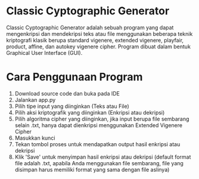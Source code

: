 # Classic Cyptographic Generator
Classic Cyptographic Generator adalah sebuah program yang dapat mengenkripsi dan mendekripsi teks atau file menggunakan beberapa teknik kriptografi klasik berupa standard vigenere, extended vigenere, playfair, product, affine, dan autokey vigenere cipher. Program dibuat dalam bentuk Graphical User Interface (GUI).

# Cara Penggunaan Program
1. Download source code dan buka pada IDE
2. Jalankan app.py
3. Pilih tipe input yang diinginkan (Teks atau File)
4. Pilih aksi kriptografik yang diinginkan (Enkripsi atau dekripsi)
5. Pilih algoritma cipher yang diinginkan, jika input berupa file sembarang selain .txt, hanya dapat dienkripsi menggunakan Extended Vigenere Cipher
6. Masukkan kunci
7. Tekan tombol proses untuk mendapatkan output hasil enkripsi atau dekripsi
8. Klik 'Save' untuk menyimpan hasil enkripsi atau dekripsi (default format file adalah .txt, apabila Anda menggunakan file sembarang, file yang disimpan harus memiliki format yang sama dengan file aslinya)

